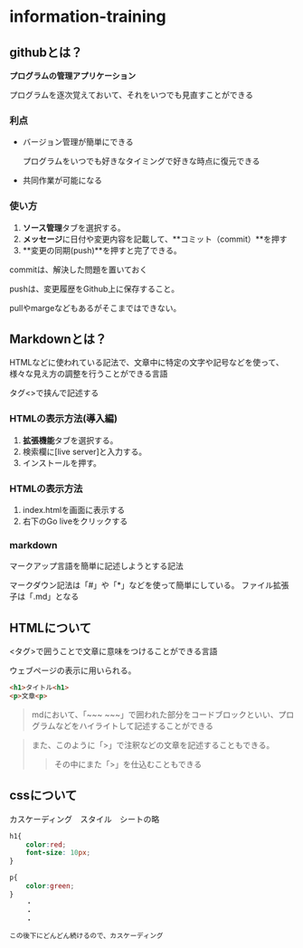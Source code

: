 # information-training

## githubとは？

**プログラムの管理アプリケーション**

プログラムを逐次覚えておいて、それをいつでも見直すことができる

### 利点
* バージョン管理が簡単にできる

    プログラムをいつでも好きなタイミングで好きな時点に復元できる

* 共同作業が可能になる

### 使い方
1. **ソース管理**タブを選択する。
2. **メッセージ**に日付や変更内容を記載して、**コミット（commit）**を押す
3. **変更の同期(push)**を押すと完了できる。

commitは、解決した問題を置いておく

pushは、変更履歴をGithub上に保存すること。

pullやmargeなどもあるがそこまではできない。


## Markdownとは？

HTMLなどに使われている記法で、文章中に特定の文字や記号などを使って、様々な見え方の調整を行うことができる言語

タグ<>で挟んで記述する


### HTMLの表示方法(導入編)
1. **拡張機能**タブを選択する。
2. 検索欄に[live server]と入力する。
3. インストールを押す。

### HTMLの表示方法
1. index.htmlを画面に表示する
2. 右下のGo liveをクリックする

### markdown

マークアップ言語を簡単に記述しようとする記法

マークダウン記法は「#」や「*」などを使って簡単にしている。
ファイル拡張子は「.md」となる

## HTMLについて
<タグ>で囲うことで文章に意味をつけることができる言語

ウェブページの表示に用いられる。

~~~html
<h1>タイトル<h1>
<p>文章<p>
~~~

> mdにおいて、「~~~ ~~~」で囲われた部分をコードブロックといい、プログラムなどをハイライトして記述することができる

> また、このように「>」で注釈などの文章を記述することもできる。
>> その中にまた「>」を仕込むこともできる

## cssについて

カスケーディング　スタイル　シートの略

~~~css
h1{
    color:red;
    font-size: 10px;
}

p{
    color:green;
}
    ・
    ・
    ・

この後下にどんどん続けるので、カスケーディング
~~~

